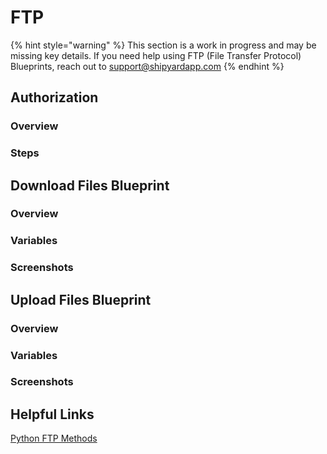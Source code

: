 # FTP

{% hint style="warning" %}
This section is a work in progress and may be missing key details. If you need help using FTP \(File Transfer Protocol\) Blueprints, reach out to support@shipyardapp.com
{% endhint %}

## Authorization

### Overview

### Steps

## Download Files Blueprint

### Overview

### Variables

### Screenshots

## Upload Files Blueprint

### Overview

### Variables

### Screenshots

## Helpful Links

[Python FTP Methods](https://docs.python.org/3.7/library/ftplib.html)

